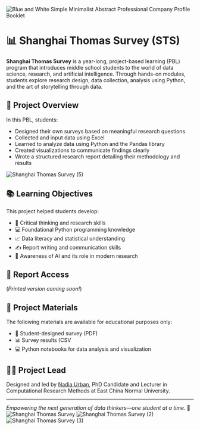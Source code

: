 ![Blue and White Simple Minimalist Abstract Professional Company Profile Booklet](https://github.com/user-attachments/assets/0269553c-a634-49f4-b59c-035417fe7693)
# 📊 Shanghai Thomas Survey (STS)

**Shanghai Thomas Survey** is a year-long, project-based learning (PBL) program that introduces middle school students to the world of data science, research, and artificial intelligence. Through hands-on modules, students explore research design, data collection, analysis using Python, and the art of storytelling through data.

## 🚀 Project Overview

In this PBL, students:

- Designed their own surveys based on meaningful research questions
- Collected and input data using Excel
- Learned to analyze data using Python and the Pandas library
- Created visualizations to communicate findings clearly
- Wrote a structured research report detailing their methodology and results

  
![Shanghai Thomas Survey (5)](https://github.com/user-attachments/assets/853cb2db-ffe6-4a56-841d-1e7ef87606ce)

  

## 📚 Learning Objectives

This project helped students develop:

- 🧠 Critical thinking and research skills  
- 💻 Foundational Python programming knowledge  
- 📈 Data literacy and statistical understanding  
- ✍️ Report writing and communication skills  
- 🤖 Awareness of AI and its role in modern research  

## 🧾 Report Access
  
(*Printed version coming soon!*)

## 📁 Project Materials

The following materials are available for educational purposes only:

- 📝 Student-designed survey (PDF)  
- 📊 Survey results (CSV  
- 💻 Python notebooks for data analysis and visualization

## 👩‍🏫 Project Lead

Designed and led by [Nadia Urban](#), PhD Candidate and Lecturer in Computational Research Methods at East China Normal University.

---

*Empowering the next generation of data thinkers—one student at a time.* 🌟
![Shanghai Thomas Survey](https://github.com/user-attachments/assets/b6be0444-6140-400d-8652-ce61b7489967)
![Shanghai Thomas Survey (2)](https://github.com/user-attachments/assets/c1e1f4ff-386d-435a-aa1f-9e44ef5811e2)
![Shanghai Thomas Survey (3)](https://github.com/user-attachments/assets/f9670e05-139c-40bb-a54d-33ffced3ac4a)



